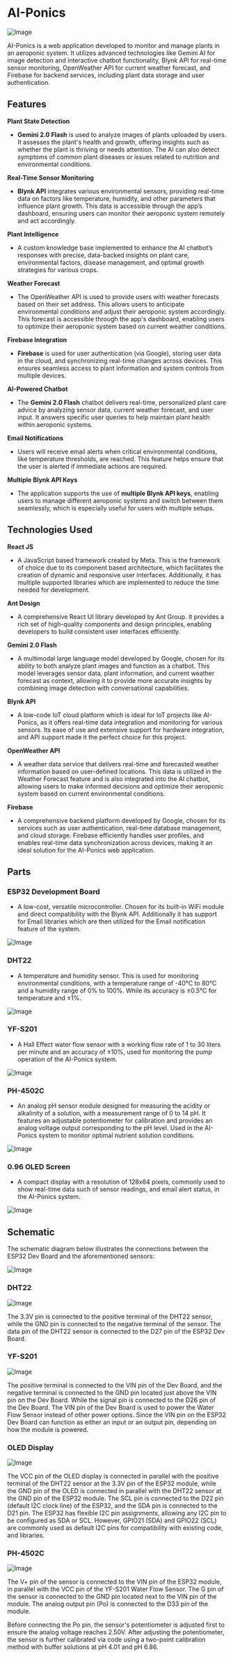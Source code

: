 # AI-Ponics

![Image](https://github.com/user-attachments/assets/928c6c75-8484-407c-848c-7263147f3f78)

AI-Ponics is a web application developed to monitor and manage plants in an aeroponic system. It utilizes advanced technologies like Gemini AI for image detection and interactive chatbot functionality, Blynk API for real-time sensor monitoring,  OpenWeather API for current weather forecast, and Firebase for backend services, including plant data storage and user authentication.

## Features

 **Plant State Detection**
- **Gemini 2.0 Flash** is used to analyze images of plants uploaded by users. It assesses the plant's health and growth, offering insights such as whether the plant is thriving or needs attention. The AI can also detect symptoms of common plant diseases or issues related to nutrition and environmental conditions.

**Real-Time Sensor Monitoring**
- **Blynk API** integrates various environmental sensors, providing real-time data on factors like temperature, humidity, and other parameters that influence plant growth. This data is accessible through the app’s dashboard, ensuring users can monitor their aeroponic system remotely and act accordingly.

**Plant Intelligence**
- A custom knowledge base implemented to enhance the AI chatbot’s responses with precise, data-backed insights on plant care, environmental factors, disease management, and optimal growth strategies for various crops. 

**Weather Forecast**
 - The OpenWeather API is used to provide users with weather forecasts based on their set address. This allows users to anticipate environmental conditions and adjust their aeroponic system accordingly.  This forecast is accessible through the app's dashboard, enabling users to optimize their aeroponic system based on current weather conditions.
 
**Firebase Integration**
- **Firebase** is used for user authentication (via Google), storing user data in the cloud, and synchronizing real-time changes across devices. This ensures seamless access to plant information and system controls from multiple devices.

**AI-Powered Chatbot**
- The **Gemini 2.0 Flash** chatbot delivers real-time, personalized plant care advice by analyzing sensor data, current weather forecast, and user input. It answers specific user queries to help maintain plant health within aeroponic systems.

**Email Notifications**
- Users will receive email alerts when critical environmental conditions, like temperature thresholds, are reached. This feature helps ensure that the user is alerted if immediate actions are required.

**Multiple Blynk API Keys**
- The application supports the use of **multiple Blynk API keys**, enabling users to manage different aeroponic systems and switch between them seamlessly, which is especially useful for users with multiple setups.

## Technologies Used

**React JS**
- A JavaScript based framework created by Meta. This is the framework of choice due to its component based architecture, which facilitates the creation of dynamic and responsive user interfaces. Additionally, it has multiple supported libraries which are implemented to reduce the time needed for development.

**Ant Design**
- A comprehensive React UI library developed by Ant Group. It provides a rich set of high-quality components and design principles, enabling developers to build consistent user interfaces efficiently.

**Gemini 2.0 Flash**
- A multimodal large language model developed by Google, chosen for its ability to both analyze plant images and function as a chatbot. This model leverages sensor data,  plant information, and current weather forecast as context, allowing it to provide more accurate insights by combining image detection with conversational capabilities.

**Blynk API**
- A low-code IoT cloud platform which is ideal for IoT projects like AI-Ponics, as it offers real-time data integration and monitoring for various sensors. Its ease of use and extensive support for hardware integration, and API support made it the perfect choice for this project.

**OpenWeather API**
- A weather data service that delivers real-time and forecasted weather information based on user-defined locations. This data is utilized in the Weather Forecast feature and is also integrated into the AI chatbot, allowing users to make informed decisions and optimize their aeroponic system based on current environmental conditions.

**Firebase**
- A comprehensive backend platform developed by Google, chosen for its services such as user authentication, real-time database management, and cloud storage. Firebase efficiently handles user profiles, and enables real-time data synchronization across devices, making it an ideal solution for the AI-Ponics web application.

## Parts

### **ESP32 Development Board**
- A low-cost, versatile microcontroller. Chosen for its built-in WiFi module and direct compatibility with the Blynk API. Additionally it has support for Email libraries which are then utilized for the Email notification feature of the system.

![Image](https://github.com/user-attachments/assets/41a04621-ba4c-4440-af4f-1e572a43edca)


### **DHT22**
- A temperature and humidity sensor. This is used for monitoring environmental conditions, with a temperature range of -40°C to 80°C and a humidity range of 0% to 100%. While its accuracy is ±0.5°C for temperature and ±1%.

![Image](https://github.com/user-attachments/assets/23f49f05-ef8f-48cc-85aa-bf335c50f4be)


### **YF-S201**
- A Hall Effect water flow sensor with a working flow rate of 1 to 30 liters per minute and an accuracy of ±10%, used for monitoring the pump operation of the AI-Ponics system.

![Image](https://github.com/user-attachments/assets/c9811138-0278-4bb1-bf75-0ca1785fb7f3)

### **PH-4502C**
- An analog pH sensor module designed for measuring the acidity or alkalinity of a solution, with a measurement range of 0 to 14 pH. It features an adjustable potentiometer for calibration and provides an analog voltage output corresponding to the pH level. Used in the AI-Ponics system to monitor  optimal nutrient solution conditions.

![Image](https://github.com/user-attachments/assets/6682ce8d-7d46-4129-adb0-a6f2a5172d39)


### **0.96 OLED Screen**
- A compact display with a resolution of 128x64 pixels, commonly used to show real-time data such of sensor readings, and email alert status, in the AI-Ponics system.

![Image](https://github.com/user-attachments/assets/57ce72b4-f97a-4060-8605-ef03667b44b8)


## Schematic

The schematic diagram below illustrates the connections between the ESP32 Dev Board and the aforementioned sensors:

![Image](https://github.com/user-attachments/assets/c39699b8-886d-4988-b4f2-5487bd710778)

### DHT22

![Image](https://github.com/user-attachments/assets/84ef0929-5de7-4a24-a241-93d825834378)

The 3.3V pin is connected to the positive terminal of the DHT22 sensor, while the GND pin is connected to the negative terminal of the sensor. The data pin of the DHT22 sensor is connected to the D27 pin of the ESP32 Dev Board.

### YF-S201

![Image](https://github.com/user-attachments/assets/6a865d2e-c72d-472c-bb8e-967aaf142d0d)

The positive terminal is connected to the VIN pin of the Dev Board, and the negative terminal is connected to the GND pin located just above the VIN pin on the Dev Board. While the signal pin is connected to the D26 pin of the Dev Board. The VIN pin of the Dev Board is used to power the Water Flow Sensor instead of other power options. Since the VIN pin on the ESP32 Dev Board can function as either an input or an output pin, depending on how the module is powered.

### OLED Display

![Image](https://github.com/user-attachments/assets/2fbda1f2-2a9d-48e7-ae38-5d7659c5e01e)

The VCC pin of the OLED display is connected in parallel with the positive terminal of the DHT22 sensor at the 3.3V pin of the ESP32 module, while the GND pin of the OLED is connected in parallel with the DHT22 sensor at the GND pin of the ESP32 module. The SCL pin is connected to the D22 pin (default I2C clock line) of the ESP32, and the SDA pin is connected to the D21 pin. The ESP32 has flexible I2C pin assignments, allowing any I2C pin to be configured as SDA or SCL. However, GPIO21 (SDA) and GPIO22 (SCL) are commonly used as default I2C pins for compatibility with existing code, and libraries.

### PH-4502C

![Image](https://github.com/user-attachments/assets/1d0d9d82-6f38-48cb-90e7-c3b4780fb559)

The V+ pin of the sensor is connected to the VIN pin of the ESP32 module, in parallel with the VCC pin of the YF-S201 Water Flow Sensor. The G pin of the sensor is connected to the GND pin located next to the VIN pin of the module. The analog output pin (Po) is connected to the D33 pin of the module.

Before connecting the Po pin, the sensor's potentiometer is adjusted first to ensure the analog voltage reaches 2.50V. After adjusting the potentiometer, the sensor is further calibrated via code using a two-point calibration method with buffer solutions at pH 4.01 and pH 6.86.